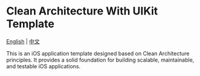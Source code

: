 # Clean Architecture With UIKit Template

[English](README.md) | [中文](README_zh.md)

This is an iOS application template designed based on Clean Architecture principles.
It provides a solid foundation for building scalable, maintainable, and testable iOS applications.